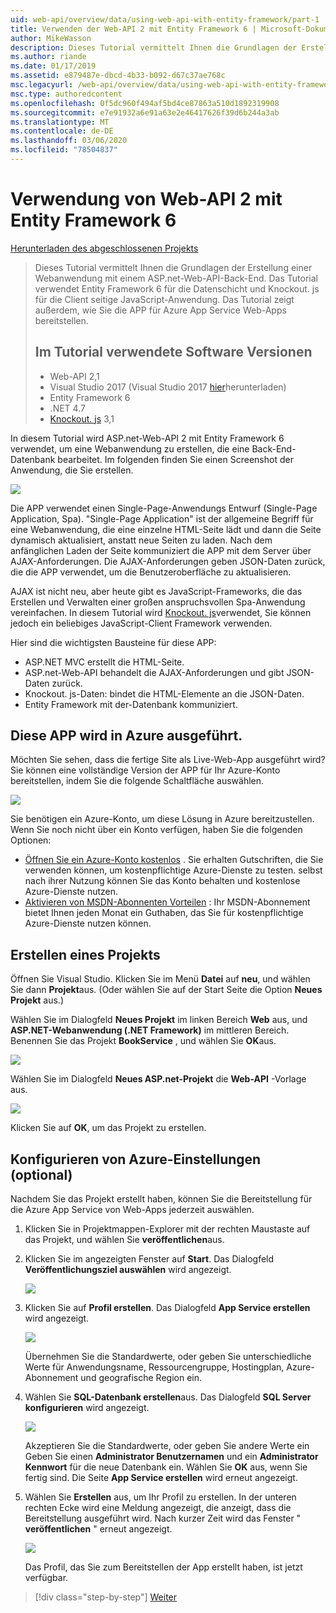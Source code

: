 ```yaml
---
uid: web-api/overview/data/using-web-api-with-entity-framework/part-1
title: Verwenden der Web-API 2 mit Entity Framework 6 | Microsoft-Dokumentation
author: MikeWasson
description: Dieses Tutorial vermittelt Ihnen die Grundlagen der Erstellung einer Webanwendung mit einem ASP.net-Web-API-Back-End. Das Tutorial verwendet Entity Framework 6 für die Daten...
ms.author: riande
ms.date: 01/17/2019
ms.assetid: e879487e-dbcd-4b33-b092-d67c37ae768c
msc.legacyurl: /web-api/overview/data/using-web-api-with-entity-framework/part-1
msc.type: authoredcontent
ms.openlocfilehash: 0f5dc960f494af5bd4ce87863a510d1892319908
ms.sourcegitcommit: e7e91932a6e91a63e2e46417626f39d6b244a3ab
ms.translationtype: MT
ms.contentlocale: de-DE
ms.lasthandoff: 03/06/2020
ms.locfileid: "78504837"
---
```

# <a name="using-web-api-2-with-entity-framework-6"></a>Verwendung von Web-API 2 mit Entity Framework 6

[Herunterladen des abgeschlossenen Projekts](https://github.com/MikeWasson/BookService)

> Dieses Tutorial vermittelt Ihnen die Grundlagen der Erstellung einer Webanwendung mit einem ASP.net-Web-API-Back-End. Das Tutorial verwendet Entity Framework 6 für die Datenschicht und Knockout. js für die Client seitige JavaScript-Anwendung. Das Tutorial zeigt außerdem, wie Sie die APP für Azure App Service Web-Apps bereitstellen.
>
> ## <a name="software-versions-used-in-the-tutorial"></a>Im Tutorial verwendete Software Versionen
>
> - Web-API 2,1
> - Visual Studio 2017 (Visual Studio 2017 [hier](https://visualstudio.microsoft.com/downloads/?utm_medium=microsoft&utm_source=docs.microsoft.com&utm_campaign=button+cta&utm_content=download+vs2017)herunterladen)
> - Entity Framework 6
> - .NET 4.7
> - [Knockout. js](http://knockoutjs.com/) 3,1

In diesem Tutorial wird ASP.net-Web-API 2 mit Entity Framework 6 verwendet, um eine Webanwendung zu erstellen, die eine Back-End-Datenbank bearbeitet. Im folgenden finden Sie einen Screenshot der Anwendung, die Sie erstellen.

[![](part-1/_static/image2.png)](part-1/_static/image1.png)

Die APP verwendet einen Single-Page-Anwendungs Entwurf (Single-Page Application, Spa). "Single-Page Application" ist der allgemeine Begriff für eine Webanwendung, die eine einzelne HTML-Seite lädt und dann die Seite dynamisch aktualisiert, anstatt neue Seiten zu laden. Nach dem anfänglichen Laden der Seite kommuniziert die APP mit dem Server über AJAX-Anforderungen. Die AJAX-Anforderungen geben JSON-Daten zurück, die die APP verwendet, um die Benutzeroberfläche zu aktualisieren.

AJAX ist nicht neu, aber heute gibt es JavaScript-Frameworks, die das Erstellen und Verwalten einer großen anspruchsvollen Spa-Anwendung vereinfachen. In diesem Tutorial wird [Knockout. js](http://knockoutjs.com/)verwendet, Sie können jedoch ein beliebiges JavaScript-Client Framework verwenden.

Hier sind die wichtigsten Bausteine für diese APP:

- ASP.NET MVC erstellt die HTML-Seite.
- ASP.net-Web-API behandelt die AJAX-Anforderungen und gibt JSON-Daten zurück.
- Knockout. js-Daten: bindet die HTML-Elemente an die JSON-Daten.
- Entity Framework mit der-Datenbank kommuniziert.

## <a name="see-this-app-running-on-azure"></a>Diese APP wird in Azure ausgeführt.

Möchten Sie sehen, dass die fertige Site als Live-Web-App ausgeführt wird? Sie können eine vollständige Version der APP für Ihr Azure-Konto bereitstellen, indem Sie die folgende Schaltfläche auswählen.

[![](http://azuredeploy.net/deploybutton.png)](https://azuredeploy.net/?WT.mc_id=deploy_azure_aspnet&repository=https://github.com/tfitzmac/BookService)

Sie benötigen ein Azure-Konto, um diese Lösung in Azure bereitzustellen. Wenn Sie noch nicht über ein Konto verfügen, haben Sie die folgenden Optionen:

- [Öffnen Sie ein Azure-Konto kostenlos](https://azure.microsoft.com/pricing/free-trial/?WT.mc_id=A443DD604) . Sie erhalten Gutschriften, die Sie verwenden können, um kostenpflichtige Azure-Dienste zu testen. selbst nach ihrer Nutzung können Sie das Konto behalten und kostenlose Azure-Dienste nutzen.
- [Aktivieren von MSDN-Abonnenten Vorteilen](https://azure.microsoft.com/pricing/member-offers/msdn-benefits-details/?WT.mc_id=A443DD604) : Ihr MSDN-Abonnement bietet Ihnen jeden Monat ein Guthaben, das Sie für kostenpflichtige Azure-Dienste nutzen können.

## <a name="create-the-project"></a>Erstellen eines Projekts

Öffnen Sie Visual Studio. Klicken Sie im Menü **Datei** auf **neu**, und wählen Sie dann **Projekt**aus. (Oder wählen Sie auf der Start Seite die Option **Neues Projekt** aus.)

Wählen Sie im Dialogfeld **Neues Projekt** im linken Bereich **Web** aus, und **ASP.NET-Webanwendung (.NET Framework)** im mittleren Bereich. Benennen Sie das Projekt **BookService** , und wählen Sie **OK**aus.

[![](part-1/_static/image11.png)](part-1/_static/image11.png)

Wählen Sie im Dialogfeld **Neues ASP.net-Projekt** die **Web-API** -Vorlage aus.

[![](part-1/_static/image12.png)](part-1/_static/image12.png)

Klicken Sie auf **OK**, um das Projekt zu erstellen.

## <a name="configure-azure-settings-optional"></a>Konfigurieren von Azure-Einstellungen (optional)

Nachdem Sie das Projekt erstellt haben, können Sie die Bereitstellung für die Azure App Service von Web-Apps jederzeit auswählen. 

1. Klicken Sie in Projektmappen-Explorer mit der rechten Maustaste auf das Projekt, und wählen Sie **veröffentlichen**aus.

2. Klicken Sie im angezeigten Fenster auf **Start**. Das Dialogfeld **Veröffentlichungsziel auswählen** wird angezeigt.

   [![](part-1/_static/image14.png)](part-1/_static/image14.png)

3. Klicken Sie auf **Profil erstellen**. Das Dialogfeld **App Service erstellen** wird angezeigt.

   [![](part-1/_static/image15.png)](part-1/_static/image15.png)

   Übernehmen Sie die Standardwerte, oder geben Sie unterschiedliche Werte für Anwendungsname, Ressourcengruppe, Hostingplan, Azure-Abonnement und geografische Region ein. 

4. Wählen Sie **SQL-Datenbank erstellen**aus. Das Dialogfeld **SQL Server konfigurieren** wird angezeigt. 

   [![](part-1/_static/image16.png)](part-1/_static/image16.png)

   Akzeptieren Sie die Standardwerte, oder geben Sie andere Werte ein Geben Sie einen **Administrator Benutzernamen** und ein **Administrator Kennwort** für die neue Datenbank ein. Wählen Sie **OK** aus, wenn Sie fertig sind. Die Seite **App Service erstellen** wird erneut angezeigt.

5. Wählen Sie **Erstellen** aus, um Ihr Profil zu erstellen. In der unteren rechten Ecke wird eine Meldung angezeigt, die anzeigt, dass die Bereitstellung ausgeführt wird. Nach kurzer Zeit wird das Fenster " **veröffentlichen** " erneut angezeigt.

    [![](part-1/_static/image17.png)](part-1/_static/image17.png)
   
    Das Profil, das Sie zum Bereitstellen der App erstellt haben, ist jetzt verfügbar. 

> [!div class="step-by-step"]
> [Weiter](part-2.md)
